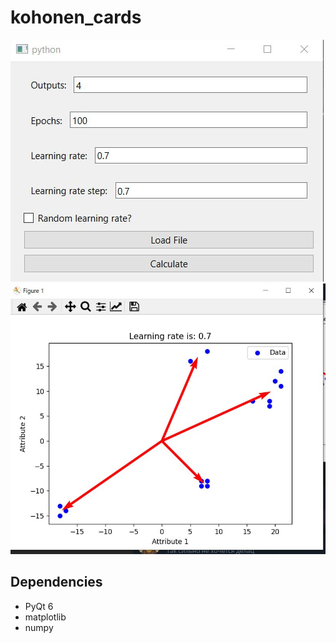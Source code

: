 # kohonen_cards

![preview1](images/preview1.jpg)
![preview2](images/preview2.jpg)

## Dependencies
* PyQt 6
* matplotlib
* numpy
